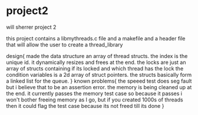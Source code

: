 # project2

will sherrer project 2

this project contains a libmythreads.c file and a makefile and a header file that will allow the user to create a thread_library

design{
    made the data structure an array of thread structs. the index is the unique id. it dynamically resizes and frees at the end.
    the locks are just an array of structs containing if its locked and which thread has the lock
    the condition variables is a 2d array of struct pointers. the structs basically form a linked list for the queue. 
}
known problems{
    the speeed test does seg fault but i believe that to be an assertion error. the memory is being cleaned up at the end. it currently passes
    the memory test case so because it passes i won't bother freeing memory as I go, but if you created 1000s of threads then it could flag the test case because its not freed till its done
}
